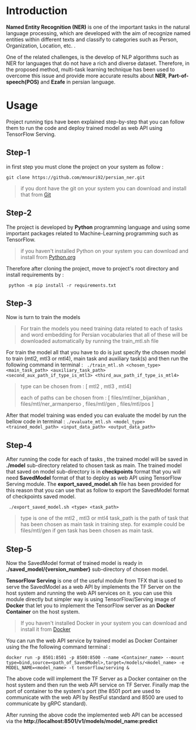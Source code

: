 

# Introduction

**Named Entity Recognition (NER)** is one of the important tasks in the natural language processing, which are developed with the aim of recognize named entities within different texts and classify to categories such as Person, Organization, Location, etc. .

One of the related challenges, is the develop of NLP algorithms such as NER for languages that do not have a rich and diverse dataset. Therefore, in the proposed method, multi-task learning technique has been used to overcome this issue and provide more accurate results about **NER**, **Part-of-speech(POS)** and **Ezafe** in persian language.


# Usage
Project running tips have been explained step-by-step that you can follow them to run the code and deploy trained model as web API using TensorFlow Serving.

## Step-1
in first step you must clone the project on your system as follow :

```git clone https://github.com/mnouri92/persian_ner.git```
> if you dont have the git on your system you can download and install that from [Git](https://git-scm.com/downloads)

## Step-2
The project is developed by **Python** programming language and using some important packages related to Machine-Learning programming such as TensorFlow. 
> if you haven't installed Python on your system you can download and install from [Python.org](https://www.python.org/downloads/)

Therefore after cloning the project, move to project's root directory and install requirements by :

``` python -m pip install -r requirements.txt```

## Step-3
Now is turn to train the models
> For train the models you need training data related to each of tasks and word embedding for Persian vocabularies that all of these will be downloaded automatically by running the train_mtl.sh file

For train the model all that you have to do is just specify the chosen model to train (mtl2, mtl3 or mtl4), main task and auxiliary task(s) and then run the following command in terminal : 
``` ./train_mtl.sh <chosen_type> <main_task_path> <auxiliary_task_path> <second_aux_path_if_type_is_mtl3> <third_aux_path_if_type_is_mtl4>```

> type can be chosen from :
> [ mtl2 , mtl3 , mtl4]
> 
> each of paths can be chosen from :
> [ files/mtl/ner_bijankhan , files/mtl/ner_armanperso , files/mtl/gen , files/mtl/pos ]

After that model training was ended you can evaluate the model by run the bellow code in terminal :
``` ./evaluate_mtl.sh <model_type> <trained_model_path> <input_data_path> <output_data_path> ```

## Step-4
After running the code for each of tasks , the trained model will be saved in **./model** sub-directory related to chosen task as main.
The trained model that saved on model sub-directory is in **checkpoints** format that you will need **SavedModel** format of that to deploy as web API using TensorFlow Serving module.
The **export_saved_model.sh** file has been provided for this reason that you can use that as follow to export the SavedModel format of checkpoints saved model.

``` ./export_saved_model.sh <type> <task_path>```

> type is one of the mtl2 , mtl3 or mtl4
> task_path is the path of task that has been chosen as main task in training step. for example could be files/mtl/gen if gen task has been chosen as main task.

## Step-5
Now the SavedModel format of trained model is ready in **./saved_model/{version_number}** sub-directory of chosen model.

**TensorFlow Serving** is one of the useful module from TFX that is used to serve the SavedModel as a web API by implements the TF Server on the host system and running the web API services on it. you can use this module directly but simpler way is using TensorFlow/Serving image of **Docker** that let you to implement the TensorFlow server as an **Docker Container** on the host system.

> If you haven't installed Docker in your system you can download and install it from [Docker](https://www.docker.com/)

You can run the web API service by trained model as Docker Container using the fhe following command terminal :

``` docker run -p 8501:8501 -p 8500:8500 --name <Container_name> --mount type=bind,source=<path_of_SavedModel>,target=/models/<model_name> -e MODEL_NAME=<model_name> -t tensorflow/serving & ```

The above code will implement the TF Server as a Docker container on the host system and then run the web API service on TF Server. Finally map the port of container to the system's port (the 8501 port are used to communicate with the web API by RestFul standard and 8500 are used to communicate by gRPC standard).

After running the above code the implemented web API can be accessed via the **http://localhost:8501/v1/models/model_name:predict**

